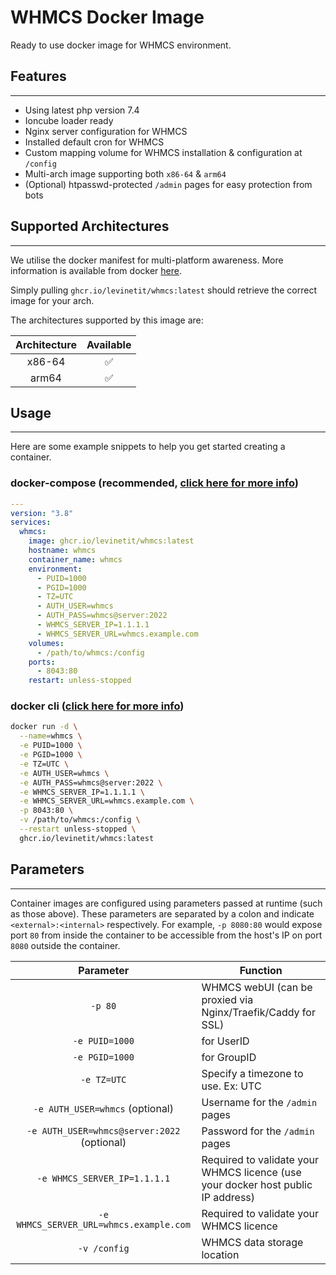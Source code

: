 WHMCS Docker Image
==================

Ready to use docker image for WHMCS environment.

## Features
-----------

* Using latest php version 7.4
* Ioncube loader ready
* Nginx server configuration for WHMCS
* Installed default cron for WHMCS
* Custom mapping volume for WHMCS installation & configuration at `/config`
* Multi-arch image supporting both `x86-64` & `arm64`
* (Optional) htpasswd-protected `/admin` pages for easy protection from bots

## Supported Architectures
--------------------------

We utilise the docker manifest for multi-platform awareness. More information is available from docker [here](https://github.com/docker/distribution/blob/master/docs/spec/manifest-v2-2.md#manifest-list).

Simply pulling `ghcr.io/levinetit/whmcs:latest` should retrieve the correct image for your arch.

The architectures supported by this image are:

| Architecture | Available |
| :----: | :----: |
| x86-64 | ✅ |
| arm64 | ✅ |

## Usage
--------

Here are some example snippets to help you get started creating a container.

### docker-compose (recommended, [click here for more info](https://docs.docker.com/compose/compose-file/deploy/))

```yaml
---
version: "3.8"
services:
  whmcs:
    image: ghcr.io/levinetit/whmcs:latest
    hostname: whmcs
    container_name: whmcs
    environment:
      - PUID=1000
      - PGID=1000
      - TZ=UTC
      - AUTH_USER=whmcs
      - AUTH_PASS=whmcs@server:2022
      - WHMCS_SERVER_IP=1.1.1.1
      - WHMCS_SERVER_URL=whmcs.example.com
    volumes:
      - /path/to/whmcs:/config
    ports:
      - 8043:80
    restart: unless-stopped
```

### docker cli ([click here for more info](https://docs.docker.com/engine/reference/commandline/cli/))

```bash
docker run -d \
  --name=whmcs \
  -e PUID=1000 \
  -e PGID=1000 \
  -e TZ=UTC \
  -e AUTH_USER=whmcs \
  -e AUTH_PASS=whmcs@server:2022 \
  -e WHMCS_SERVER_IP=1.1.1.1 \
  -e WHMCS_SERVER_URL=whmcs.example.com \
  -p 8043:80 \
  -v /path/to/whmcs:/config \
  --restart unless-stopped \
  ghcr.io/levinetit/whmcs:latest
```

## Parameters
-------------

Container images are configured using parameters passed at runtime (such as those above). These parameters are separated by a colon and indicate `<external>:<internal>` respectively. For example, `-p 8080:80` would expose port `80` from inside the container to be accessible from the host's IP on port `8080` outside the container.

| Parameter | Function |
| :----: | --- |
| `-p 80` | WHMCS webUI (can be proxied via Nginx/Traefik/Caddy for SSL) |
| `-e PUID=1000` | for UserID |
| `-e PGID=1000` | for GroupID |
| `-e TZ=UTC` | Specify a timezone to use. Ex: UTC |
| `-e AUTH_USER=whmcs` (optional) | Username for the `/admin` pages |
| `-e AUTH_USER=whmcs@server:2022` (optional) | Password for the `/admin` pages |
| `-e WHMCS_SERVER_IP=1.1.1.1` | Required to validate your WHMCS licence (use your docker host public IP address) |
| `-e WHMCS_SERVER_URL=whmcs.example.com` | Required to validate your WHMCS licence |
| `-v /config` | WHMCS data storage location |
